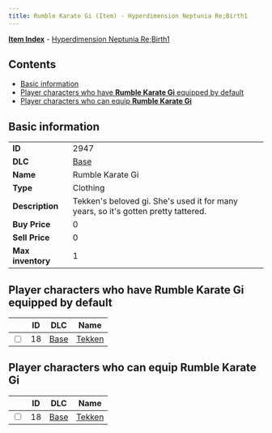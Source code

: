 ```yaml
---
title: Rumble Karate Gi (Item) - Hyperdimension Neptunia Re;Birth1
---
```


[**Item Index**](/neptunia/rb1/item/index.html) - [Hyperdimension Neptunia Re;Birth1](/neptunia/rb1)

## Contents

- [Basic information](#basic-information)
- [Player characters who have **Rumble Karate Gi** equipped by default](#player-characters-who-have-rumble-karate-gi-equipped-by-default)
- [Player characters who can equip **Rumble Karate Gi**](#player-characters-who-can-equip-rumble-karate-gi)

## Basic information

|   |   |
| -- | -- |
| **ID** | 2947 |
| **DLC** | [Base](/neptunia/rb1/dlc/1-base.html) |
| **Name** | Rumble Karate Gi |
| **Type** | Clothing |
| **Description** | Tekken's beloved gi. She's used it for many years, so it's gotten pretty tattered. |
| **Buy Price** | 0 |
| **Sell Price** | 0 |
| **Max inventory** | 1 |


## Player characters who have **Rumble Karate Gi** equipped by default

|    | ID | DLC | Name |
| -- | -- | --- | ---- |
| <input type="checkbox" id="rb1-player-1-18" class="trackbox" /> | 18 | [Base](/neptunia/rb1/dlc/1-base.html) | [Tekken](/neptunia/rb1/player/1-18-tekken.html) |


## Player characters who can equip **Rumble Karate Gi**

|    | ID | DLC | Name |
| -- | -- | --- | ---- |
| <input type="checkbox" id="rb1-player-1-18" class="trackbox" /> | 18 | [Base](/neptunia/rb1/dlc/1-base.html) | [Tekken](/neptunia/rb1/player/1-18-tekken.html) |
